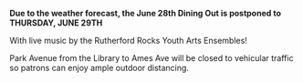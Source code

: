 **Due to the weather forecast, the June 28th Dining Out is postponed to THURSDAY, JUNE 29TH**

With live music by the Rutherford Rocks Youth Arts Ensembles!

Park Avenue from the Library to Ames Ave will be closed to 
vehicular traffic so patrons can enjoy ample outdoor distancing.


